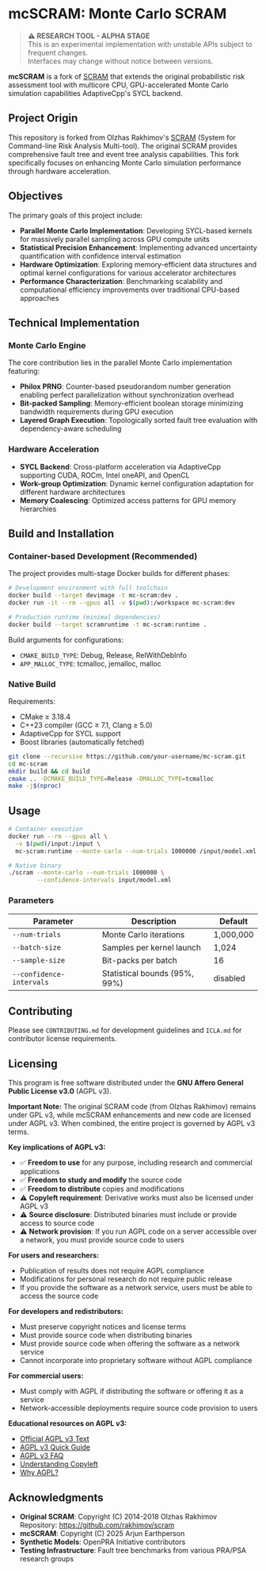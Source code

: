 # mcSCRAM: Monte Carlo SCRAM

> **⚠️ RESEARCH TOOL - ALPHA STAGE**  
> This is an experimental implementation with unstable APIs subject to frequent changes.  
> Interfaces may change without notice between versions.

**mcSCRAM** is a fork of [SCRAM](https://github.com/rakhimov/scram) that extends the original probabilistic risk assessment tool with multicore CPU, GPU-accelerated Monte Carlo simulation capabilities AdaptiveCpp's SYCL backend.

## Project Origin

This repository is forked from Olzhas Rakhimov's [SCRAM](https://github.com/rakhimov/scram) (System for Command-line Risk Analysis Multi-tool). The original SCRAM provides comprehensive fault tree and event tree analysis capabilities. This fork specifically focuses on enhancing Monte Carlo simulation performance through hardware acceleration.

## Objectives

The primary goals of this project include:

- **Parallel Monte Carlo Implementation**: Developing SYCL-based kernels for massively parallel sampling across GPU compute units
- **Statistical Precision Enhancement**: Implementing advanced uncertainty quantification with confidence interval estimation
- **Hardware Optimization**: Exploring memory-efficient data structures and optimal kernel configurations for various accelerator architectures
- **Performance Characterization**: Benchmarking scalability and computational efficiency improvements over traditional CPU-based approaches

## Technical Implementation

### Monte Carlo Engine
The core contribution lies in the parallel Monte Carlo implementation featuring:
- **Philox PRNG**: Counter-based pseudorandom number generation enabling perfect parallelization without synchronization overhead
- **Bit-packed Sampling**: Memory-efficient boolean storage minimizing bandwidth requirements during GPU execution
- **Layered Graph Execution**: Topologically sorted fault tree evaluation with dependency-aware scheduling

### Hardware Acceleration
- **SYCL Backend**: Cross-platform acceleration via AdaptiveCpp supporting CUDA, ROCm, Intel oneAPI, and OpenCL
- **Work-group Optimization**: Dynamic kernel configuration adaptation for different hardware architectures
- **Memory Coalescing**: Optimized access patterns for GPU memory hierarchies

## Build and Installation

### Container-based Development (Recommended)

The project provides multi-stage Docker builds for different phases:

```bash
# Development environment with full toolchain
docker build --target devimage -t mc-scram:dev .
docker run -it --rm --gpus all -v $(pwd):/workspace mc-scram:dev

# Production runtime (minimal dependencies)
docker build --target scramruntime -t mc-scram:runtime .
```

Build arguments for configurations:
- `CMAKE_BUILD_TYPE`: Debug, Release, RelWithDebInfo
- `APP_MALLOC_TYPE`: tcmalloc, jemalloc, malloc

### Native Build

Requirements:
- CMake ≥ 3.18.4
- C++23 compiler (GCC ≥ 7.1, Clang ≥ 5.0)
- AdaptiveCpp for SYCL support
- Boost libraries (automatically fetched)

```bash
git clone --recursive https://github.com/your-username/mc-scram.git
cd mc-scram
mkdir build && cd build
cmake .. -DCMAKE_BUILD_TYPE=Release -DMALLOC_TYPE=tcmalloc
make -j$(nproc)
```

## Usage

```bash
# Container execution
docker run --rm --gpus all \
  -v $(pwd)/input:/input \
  mc-scram:runtime --monte-carlo --num-trials 1000000 /input/model.xml

# Native binary
./scram --monte-carlo --num-trials 1000000 \
        --confidence-intervals input/model.xml
```

### Parameters
| Parameter | Description | Default |
|-----------|-------------|---------|
| `--num-trials` | Monte Carlo iterations | 1,000,000 |
| `--batch-size` | Samples per kernel launch | 1,024 |
| `--sample-size` | Bit-packs per batch | 16 |
| `--confidence-intervals` | Statistical bounds (95%, 99%) | disabled |

## Contributing

Please see `CONTRIBUTING.md` for development guidelines and `ICLA.md` for contributor license requirements.

## Licensing

This program is free software distributed under the **GNU Affero General Public License v3.0** (AGPL v3).

**Important Note:** The original SCRAM code (from Olzhas Rakhimov) remains under GPL v3, while mcSCRAM enhancements and new code are licensed under AGPL v3. When combined, the entire project is governed by AGPL v3 terms.

**Key implications of AGPL v3:**
- ✅ **Freedom to use** for any purpose, including research and commercial applications
- ✅ **Freedom to study and modify** the source code
- ✅ **Freedom to distribute** copies and modifications
- ⚠️ **Copyleft requirement**: Derivative works must also be licensed under AGPL v3
- ⚠️ **Source disclosure**: Distributed binaries must include or provide access to source code
- ⚠️ **Network provision**: If you run AGPL code on a server accessible over a network, you must provide source code to users

**For users and researchers:**
- Publication of results does not require AGPL compliance
- Modifications for personal research do not require public release
- If you provide the software as a network service, users must be able to access the source code

**For developers and redistributors:**
- Must preserve copyright notices and license terms
- Must provide source code when distributing binaries
- Must provide source code when offering the software as a network service
- Cannot incorporate into proprietary software without AGPL compliance

**For commercial users:**
- Must comply with AGPL if distributing the software or offering it as a service
- Network-accessible deployments require source code provision to users

**Educational resources on AGPL v3:**
- [Official AGPL v3 Text](https://www.gnu.org/licenses/agpl-3.0.html)
- [AGPL v3 Quick Guide](https://www.gnu.org/licenses/quick-guide-gplv3.html)
- [AGPL v3 FAQ](https://www.gnu.org/licenses/gpl-faq.html)
- [Understanding Copyleft](https://copyleft.org/guide/)
- [Why AGPL?](https://www.gnu.org/licenses/why-affero-gpl.html)

## Acknowledgments

- **Original SCRAM**: Copyright (C) 2014-2018 Olzhas Rakhimov  
  Repository: https://github.com/rakhimov/scram
- **mcSCRAM**: Copyright (C) 2025 Arjun Earthperson
- **Synthetic Models**: OpenPRA Initiative contributors
- **Testing Infrastructure**: Fault tree benchmarks from various PRA/PSA research groups
